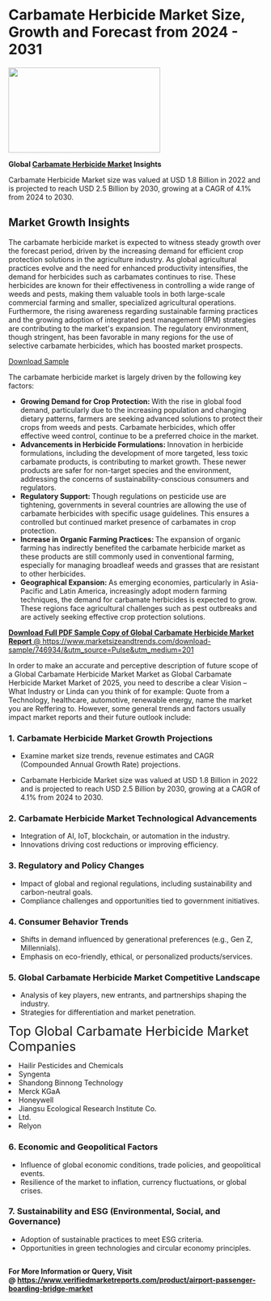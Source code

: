 <H1>Carbamate Herbicide Market Size, Growth and Forecast from 2024 - 2031</H1><img class="aligncenter size-medium wp-image-584254" src="https://thirdeyenews.in/wp-content/uploads/2024/09/Global-Market-Research-300x168.jpeg" alt="" width="300" height="168" /><p><strong>Global&nbsp;<a href="https://www.marketsizeandtrends.com/download-sample/746934/&amp;utm_source=Pulse&amp;utm_medium=201">Carbamate Herbicide Market</a> Insights</strong></p><p>Carbamate Herbicide Market size was valued at USD 1.8 Billion in 2022 and is projected to reach USD 2.5 Billion by 2030, growing at a CAGR of 4.1% from 2024 to 2030.</p><p><h2>Market Growth Insights</h2> <p>The carbamate herbicide market is expected to witness steady growth over the forecast period, driven by the increasing demand for efficient crop protection solutions in the agriculture industry. As global agricultural practices evolve and the need for enhanced productivity intensifies, the demand for herbicides such as carbamates continues to rise. These herbicides are known for their effectiveness in controlling a wide range of weeds and pests, making them valuable tools in both large-scale commercial farming and smaller, specialized agricultural operations. Furthermore, the rising awareness regarding sustainable farming practices and the growing adoption of integrated pest management (IPM) strategies are contributing to the market's expansion. The regulatory environment, though stringent, has been favorable in many regions for the use of selective carbamate herbicides, which has boosted market prospects.</p> <p><a href="#">Download Sample</a></p> <p>The carbamate herbicide market is largely driven by the following key factors:</p> <ul> <li><strong>Growing Demand for Crop Protection: </strong>With the rise in global food demand, particularly due to the increasing population and changing dietary patterns, farmers are seeking advanced solutions to protect their crops from weeds and pests. Carbamate herbicides, which offer effective weed control, continue to be a preferred choice in the market.</li> <li><strong>Advancements in Herbicide Formulations: </strong>Innovation in herbicide formulations, including the development of more targeted, less toxic carbamate products, is contributing to market growth. These newer products are safer for non-target species and the environment, addressing the concerns of sustainability-conscious consumers and regulators.</li> <li><strong>Regulatory Support: </strong>Though regulations on pesticide use are tightening, governments in several countries are allowing the use of carbamate herbicides with specific usage guidelines. This ensures a controlled but continued market presence of carbamates in crop protection.</li> <li><strong>Increase in Organic Farming Practices: </strong>The expansion of organic farming has indirectly benefited the carbamate herbicide market as these products are still commonly used in conventional farming, especially for managing broadleaf weeds and grasses that are resistant to other herbicides.</li> <li><strong>Geographical Expansion: </strong>As emerging economies, particularly in Asia-Pacific and Latin America, increasingly adopt modern farming techniques, the demand for carbamate herbicides is expected to grow. These regions face agricultural challenges such as pest outbreaks and are actively seeking effective crop protection solutions.</li> </ul> <p><a href="#"></p><p><span class=""><strong>Download Full PDF Sample Copy of Global Carbamate Herbicide Market Report</strong> @ <a href="https://www.marketsizeandtrends.com/download-sample/746934/&amp;utm_source=Pulse&amp;utm_medium=201" target="_blank">https://www.marketsizeandtrends.com/download-sample/746934/&amp;utm_source=Pulse&amp;utm_medium=201</a></span></p><p>In order to make an accurate and perceptive description of future scope of a Global&nbsp;Carbamate Herbicide Market Market as Global&nbsp;Carbamate Herbicide Market Market of 2025, you need to describe a clear Vision &ndash; What Industry or Linda can you think of for example: Quote from a Technology, healthcare, automotive, renewable energy, name the market you are Reffering to. However, some general trends and factors usually impact market reports and their future outlook include:</p><h3>1.&nbsp;<strong>Carbamate Herbicide Market Growth Projections</strong></h3><ul><li>Examine market size trends, revenue estimates and CAGR (Compounded Annual Growth Rate) projections.</li><li><p>Carbamate Herbicide Market size was valued at USD 1.8 Billion in 2022 and is projected to reach USD 2.5 Billion by 2030, growing at a CAGR of 4.1% from 2024 to 2030.</p></li></ul><h3>2.&nbsp;<strong>Carbamate Herbicide Market Technological Advancements</strong></h3><ul><li>Integration of AI, IoT, blockchain, or automation in the industry.</li><li>Innovations driving cost reductions or improving efficiency.</li></ul><h3>3.&nbsp;<strong>Regulatory and Policy Changes</strong></h3><ul><li>Impact of global and regional regulations, including sustainability and carbon-neutral goals.</li><li>Compliance challenges and opportunities tied to government initiatives.</li></ul><h3>4.&nbsp;<strong>Consumer Behavior Trends</strong></h3><ul><li>Shifts in demand influenced by generational preferences (e.g., Gen Z, Millennials).</li><li>Emphasis on eco-friendly, ethical, or personalized products/services.</li></ul><h3>5.&nbsp;<strong>Global Carbamate Herbicide Market Competitive Landscape</strong></h3><ul><li>Analysis of key players, new entrants, and partnerships shaping the industry.</li><li>Strategies for differentiation and market penetration.</li></ul><p data-pm-slice="1 1 []"><span style="color: inherit; font-family: inherit; font-size: 25px;">Top Global Carbamate Herbicide Market Companies</span></p><div class="" data-test-id=""><p><li>Hailir Pesticides and Chemicals</li><li> Syngenta</li><li> Shandong Binnong Technology</li><li> Merck KGaA</li><li> Honeywell</li><li> Jiangsu Ecological Research Institute Co.</li><li> Ltd.</li><li> Relyon</li></p></div><h3>6.&nbsp;<strong>Economic and Geopolitical Factors</strong></h3><ul><li>Influence of global economic conditions, trade policies, and geopolitical events.</li><li>Resilience of the market to inflation, currency fluctuations, or global crises.</li></ul><h3>7.&nbsp;<strong>Sustainability and ESG (Environmental, Social, and Governance)</strong></h3><ul><li>Adoption of sustainable practices to meet ESG criteria.</li><li>Opportunities in green technologies and circular economy principles.</li></ul><h2><strong style="font-size: 14px;">For More Information or Query, Visit @&nbsp;</strong><a style="background-color: #ffffff; font-size: 14px;" href="https://www.marketsizeandtrends.com/report/carbamate-herbicide-market/" target="_blank">https://www.verifiedmarketreports.com/product/airport-passenger-boarding-bridge-market</a></h2>
